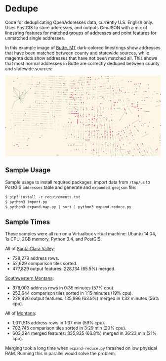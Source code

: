 Dedupe
===

Code for deduplicating OpenAddresses data, currently U.S. English only.
Uses PostGIS to store addresses, and outputs GeoJSON with a mix of linestring
features for matched groups of addresses and point features for unmatched
single addresses.

In this example image of [Butte, MT](http://www.openstreetmap.org/#map=15/46.0096/-112.5444)
dark-colored linestrings show addresses that have been matched between county
and statewide sources, while magenta dots show addresses that have not been
matched all. This shows that most normal addresses in Butte are correctly
deduped between county and statewide sources:

![Butte, MT](Butte-MT.png)

Sample Usage
---

Sample usage to install required packages, import data from `/tmp/us` to PostGIS
`addresses` table and generate and `expanded.geojson` file:

    $ pip3 install -r requirements.txt
    $ python3 import.py
    $ python3 expand-map.py | sort | python3 expand-reduce.py

Sample Times
---

These samples were all run on a Virtualbox virtual machine:
Ubuntu 14.04, 1x CPU, 2GB memory, Python 3.4, and PostGIS.

All of [Santa Clara Valley](http://www.openstreetmap.org/#map=12/37.3358/-121.9244):

- 728,279 address rows.
- 52,629 comparison tiles sorted.
- 477,829 output features: 228,134 (65.5%) merged.

[Southwestern Montana](http://www.openstreetmap.org/#map=8/46.130/-112.360):

- 376,003 address rows in 0:35 minutes (57% cpu).
- 252,644 comparison tiles sorted in 1:15 minutes (19% cpu).
- 228,426 output features: 135,896 (63.9%) merged in 1:32 minutes (56% cpu).

All of [Montana](http://www.openstreetmap.org/#map=7/46.770/-110.121):

- 1,011,515 address rows in 1:37 min (59% cpu).
- 702,745 comparison tiles sorted in 3:29 min (20% cpu).
- 603,294 merged features: 335,835 (66.8%) merged in 36:23 min (21% cpu).

Merging took a long time when `expand-reduce.py` thrashed on low physical RAM.
Running this in parallel would solve the problem.
